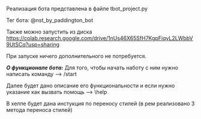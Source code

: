 Реализация бота представлена в файле tbot_project.py

Тег бота: @nst_by_paddington_bot 

Также можно запустить из диска https://colab.research.google.com/drive/1nUs46X65SfH7KgpFiqyL2LWbbV9UtSCq?usp=sharing

При запуске ничего дополнительного не потребуется.

___О функционале бота:___
Для того, чтобы начать наботу с ним нужно написать команду --> /start

Далее будет дано описание его функциональности и если нужно указание как вызвать помощь --> \help

В хелпе будет дана инстукция по переносу стилей (в рем реализовано 3 метода переноса стилей)
